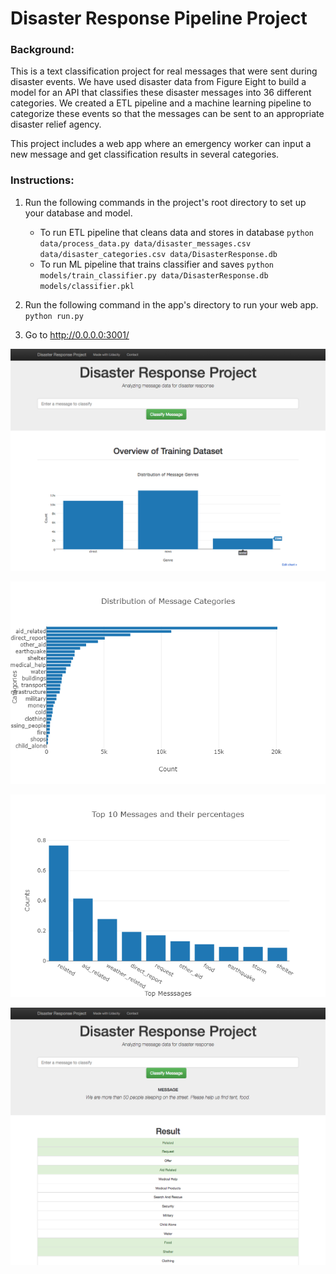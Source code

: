 # Disaster Response Pipeline Project

### Background:

This is a text classification project for real messages that were sent during disaster events. We have used disaster data from Figure Eight to build a model for an API that classifies these disaster messages into 36 different categories. We created a ETL pipeline and a machine learning pipeline to categorize these events so that the messages can be sent to an appropriate disaster relief agency.

This project includes a web app where an emergency worker can input a new message and get classification results in several categories.

### Instructions:

1. Run the following commands in the project's root directory to set up your database and model.

    - To run ETL pipeline that cleans data and stores in database
        `python data/process_data.py data/disaster_messages.csv data/disaster_categories.csv data/DisasterResponse.db`
    - To run ML pipeline that trains classifier and saves
        `python models/train_classifier.py data/DisasterResponse.db models/classifier.pkl`

2. Run the following command in the app's directory to run your web app.
    `python run.py`

3. Go to http://0.0.0.0:3001/

<p align="center">
  <img src="images/intro.png" width="650" title="Project Home Page">
</p>
<p align="center">
  <img src="images/dist_msg_cat.png" width="650" title="">
</p>
<p align="center">
  <img src="images/top10_msg.png" width="650" title="">
</p>
<p align="center">
  <img src="images/classify.png" width="650" alt="Classification Results Page">
</p>
